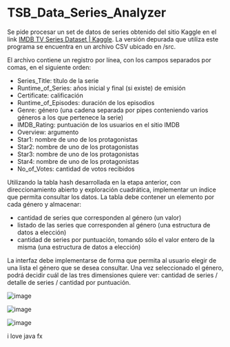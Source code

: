 # TSB_Data_Series_Analyzer



Se pide procesar un set de datos de series obtenido del sitio Kaggle en el link [IMDB TV Series Dataset | Kaggle](https://www.kaggle.com/datasets/harshitshankhdhar/tv-series-dataset). La versión depurada que utiliza este programa se encuentra en un archivo CSV ubicado en /src.

El archivo contiene un registro por línea, con los campos separados por comas, en el siguiente orden:

- Series_Title: título de la serie
- Runtime_of_Series: años inicial y final (si existe) de emisión
- Certificate: calificación
- Runtime_of_Episodes: duración de los episodios
- Genre: género (una cadena separada por pipes conteniendo varios géneros a los que pertenece la serie)
- IMDB_Rating: puntuación de los usuarios en el sitio IMDB
- Overview: argumento
- Star1: nombre de uno de los protagonistas
- Star2: nombre de uno de los protagonistas
- Star3: nombre de uno de los protagonistas
- Star4: nombre de uno de los protagonistas
- No_of_Votes: cantidad de votos recibidos

Utilizando la tabla hash desarrollada en la etapa anterior, con direccionamiento abierto y exploración cuadrática, implementar un índice que permita consultar los datos. La tabla debe contener un elemento por cada género y almacenar: 

- cantidad de series que corresponden al género (un valor)
- listado de las series que corresponden al género (una estructura de datos a elección)
- cantidad de series por puntuación, tomando sólo el valor entero de la misma (una estructura de datos a elección)

La interfaz debe implementarse de forma que permita al usuario elegir de una lista el género que se desea consultar. Una vez seleccionado el género, podrá decidir cuál de las tres dimensiones quiere ver: cantidad de series / detalle de series / cantidad por puntuación.

![image](https://user-images.githubusercontent.com/40676287/202347764-995fefad-cb67-417b-97c5-d7a4ee1b257d.png)

![image](https://user-images.githubusercontent.com/40676287/202347868-48c5875e-13cb-4245-8c5a-efcecacf2835.png)

![image](https://user-images.githubusercontent.com/40676287/202347951-ddac6447-52bc-4ad8-9bc2-974bffd1936b.png)




i love java fx
